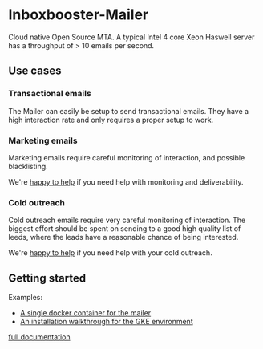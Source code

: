 # Inboxbooster-Mailer
Cloud native Open Source MTA. 
A typical Intel 4 core Xeon Haswell server has a throughput of > 10 emails per second.

## Use cases
### Transactional emails
The Mailer can easily be setup to send transactional emails.
They have a high interaction rate and only requires a proper setup to work.

### Marketing emails
Marketing emails require careful monitoring of interaction, and possible
blacklisting. 

We're [happy to help](https://inboxbooster.com/) if you need help with monitoring and deliverability.

### Cold outreach
Cold outreach emails require very careful monitoring of interaction.
The biggest effort should be spent on sending to a good high quality
list of leeds, where the leads have a reasonable chance of being interested.

We're [happy to help](https://inboxbooster.com/) if you need help with your cold outreach.


## Getting started

Examples:
* [A single docker container for the mailer](README-SINGLE-DOCKER.md)
* [An installation walkthrough for the GKE environment](README-GKE-EXAMPLE.md)

[full documentation](README-CONFIGURATION.md)


